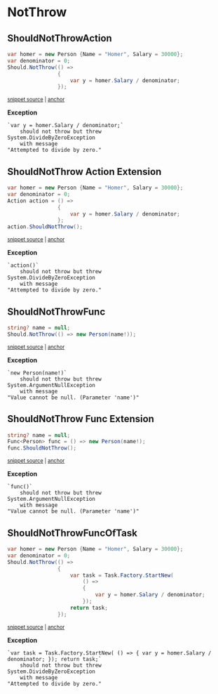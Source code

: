 # NotThrow


## ShouldNotThrowAction

<!-- snippet: ShouldNotThrowExamples.ShouldNotThrowAction.codeSample.approved.cs -->
<a id='snippet-ShouldNotThrowExamples.ShouldNotThrowAction.codeSample.approved.cs'></a>
```cs
var homer = new Person {Name = "Homer", Salary = 30000};
var denominator = 0;
Should.NotThrow(() =>
                {
                    var y = homer.Salary / denominator;
                });
```
<sup><a href='/src/DocumentationExamples/CodeExamples/ShouldNotThrowExamples.ShouldNotThrowAction.codeSample.approved.cs#L1-L6' title='File snippet `ShouldNotThrowExamples.ShouldNotThrowAction.codeSample.approved.cs` was extracted from'>snippet source</a> | <a href='#snippet-ShouldNotThrowExamples.ShouldNotThrowAction.codeSample.approved.cs' title='Navigate to start of snippet `ShouldNotThrowExamples.ShouldNotThrowAction.codeSample.approved.cs`'>anchor</a></sup>
<!-- endSnippet -->

**Exception**

<!-- include: ShouldNotThrowExamples.ShouldNotThrowAction.exceptionText.approved.txt -->
```
`var y = homer.Salary / denominator;`
    should not throw but threw
System.DivideByZeroException
    with message
"Attempted to divide by zero."
```
<!-- endInclude -->

## ShouldNotThrow Action Extension

<!-- snippet: ShouldNotThrowExamples.ShouldNotThrowActionExtension.codeSample.approved.cs -->
<a id='snippet-ShouldNotThrowExamples.ShouldNotThrowActionExtension.codeSample.approved.cs'></a>
```cs
var homer = new Person {Name = "Homer", Salary = 30000};
var denominator = 0;
Action action = () =>
                {
                    var y = homer.Salary / denominator;
                };
action.ShouldNotThrow();
```
<sup><a href='/src/DocumentationExamples/CodeExamples/ShouldNotThrowExamples.ShouldNotThrowActionExtension.codeSample.approved.cs#L1-L7' title='File snippet `ShouldNotThrowExamples.ShouldNotThrowActionExtension.codeSample.approved.cs` was extracted from'>snippet source</a> | <a href='#snippet-ShouldNotThrowExamples.ShouldNotThrowActionExtension.codeSample.approved.cs' title='Navigate to start of snippet `ShouldNotThrowExamples.ShouldNotThrowActionExtension.codeSample.approved.cs`'>anchor</a></sup>
<!-- endSnippet -->

**Exception**

<!-- include: ShouldNotThrowExamples.ShouldNotThrowActionExtension.exceptionText.approved.txt -->
```
`action()`
    should not throw but threw
System.DivideByZeroException
    with message
"Attempted to divide by zero."
```
<!-- endInclude -->

## ShouldNotThrowFunc

<!-- snippet: ShouldNotThrowExamples.ShouldNotThrowFunc.codeSample.approved.cs -->
<a id='snippet-ShouldNotThrowExamples.ShouldNotThrowFunc.codeSample.approved.cs'></a>
```cs
string? name = null;
Should.NotThrow(() => new Person(name!));
```
<sup><a href='/src/DocumentationExamples/CodeExamples/ShouldNotThrowExamples.ShouldNotThrowFunc.codeSample.approved.cs#L1-L2' title='File snippet `ShouldNotThrowExamples.ShouldNotThrowFunc.codeSample.approved.cs` was extracted from'>snippet source</a> | <a href='#snippet-ShouldNotThrowExamples.ShouldNotThrowFunc.codeSample.approved.cs' title='Navigate to start of snippet `ShouldNotThrowExamples.ShouldNotThrowFunc.codeSample.approved.cs`'>anchor</a></sup>
<!-- endSnippet -->

**Exception**

<!-- include: ShouldNotThrowExamples.ShouldNotThrowFunc.exceptionText.approved.txt -->
```
`new Person(name!)`
    should not throw but threw
System.ArgumentNullException
    with message
"Value cannot be null. (Parameter 'name')"
```
<!-- endInclude -->


## ShouldNotThrow Func Extension

<!-- snippet: ShouldNotThrowExamples.ShouldNotThrowFuncExtension.codeSample.approved.cs -->
<a id='snippet-ShouldNotThrowExamples.ShouldNotThrowFuncExtension.codeSample.approved.cs'></a>
```cs
string? name = null;
Func<Person> func = () => new Person(name!);
func.ShouldNotThrow();
```
<sup><a href='/src/DocumentationExamples/CodeExamples/ShouldNotThrowExamples.ShouldNotThrowFuncExtension.codeSample.approved.cs#L1-L3' title='File snippet `ShouldNotThrowExamples.ShouldNotThrowFuncExtension.codeSample.approved.cs` was extracted from'>snippet source</a> | <a href='#snippet-ShouldNotThrowExamples.ShouldNotThrowFuncExtension.codeSample.approved.cs' title='Navigate to start of snippet `ShouldNotThrowExamples.ShouldNotThrowFuncExtension.codeSample.approved.cs`'>anchor</a></sup>
<!-- endSnippet -->

**Exception**

<!-- include: ShouldNotThrowExamples.ShouldNotThrowFuncExtension.exceptionText.approved.txt -->
```
`func()`
    should not throw but threw
System.ArgumentNullException
    with message
"Value cannot be null. (Parameter 'name')"
```
<!-- endInclude -->

## ShouldNotThrowFuncOfTask

<!-- snippet: ShouldNotThrowExamples.ShouldNotThrowFuncOfTask.codeSample.approved.cs -->
<a id='snippet-ShouldNotThrowExamples.ShouldNotThrowFuncOfTask.codeSample.approved.cs'></a>
```cs
var homer = new Person {Name = "Homer", Salary = 30000};
var denominator = 0;
Should.NotThrow(() =>
                {
                    var task = Task.Factory.StartNew(
                        () =>
                        {
                            var y = homer.Salary / denominator;
                        });
                    return task;
                });
```
<sup><a href='/src/DocumentationExamples/CodeExamples/ShouldNotThrowExamples.ShouldNotThrowFuncOfTask.codeSample.approved.cs#L1-L11' title='File snippet `ShouldNotThrowExamples.ShouldNotThrowFuncOfTask.codeSample.approved.cs` was extracted from'>snippet source</a> | <a href='#snippet-ShouldNotThrowExamples.ShouldNotThrowFuncOfTask.codeSample.approved.cs' title='Navigate to start of snippet `ShouldNotThrowExamples.ShouldNotThrowFuncOfTask.codeSample.approved.cs`'>anchor</a></sup>
<!-- endSnippet -->

**Exception**

<!-- include: ShouldNotThrowExamples.ShouldNotThrowFuncOfTask.exceptionText.approved.txt -->
```
`var task = Task.Factory.StartNew( () => { var y = homer.Salary / denominator; }); return task;`
    should not throw but threw
System.DivideByZeroException
    with message
"Attempted to divide by zero."
```
<!-- endInclude -->
